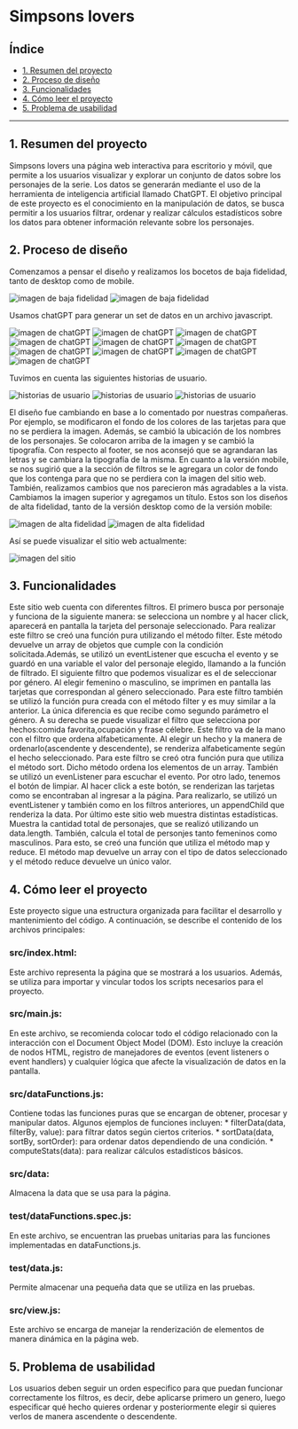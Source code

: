 # Simpsons lovers

## Índice

- [1. Resumen del proyecto](#1-resumen-del-proyecto)
- [2. Proceso de diseño](#2-proceso-de-diseño)
- [3. Funcionalidades](#3-funcionalidades)
- [4. Cómo leer el proyecto](#4-cómo-leer-el-proyecto)
- [5. Problema de usabilidad](#5-problema-de-usabilidad)

---

## 1. Resumen del proyecto

Simpsons lovers una página web interactiva para escritorio y móvil, que permite a los usuarios visualizar y explorar un conjunto de datos sobre los personajes de la serie. Los datos se generarán mediante el uso de la herramienta de inteligencia artificial llamado ChatGPT.
El objetivo principal de este proyecto es el conocimiento en la manipulación de datos, se busca permitir a los usuarios filtrar, ordenar y realizar cálculos estadísticos sobre los datos para obtener información relevante sobre los personajes.

## 2. Proceso de diseño

Comenzamos a pensar el diseño y realizamos los bocetos de baja fidelidad, tanto de desktop como de mobile.

![imagen de baja fidelidad](Dataverse-Desktop1(1).png)
![imagen de baja fidelidad](Mobile(1).png)


Usamos chatGPT para generar un set de datos en un archivo javascript.

![imagen de chatGPT ](image(1).png)
![imagen de chatGPT ](image(2).png)
![imagen de chatGPT ](image(3).png)
![imagen de chatGPT ](image(4).png)
![imagen de chatGPT ](image(5).png)
![imagen de chatGPT ](image(6).png)
![imagen de chatGPT ](image(7).png)
![imagen de chatGPT ](image(8).png)
![imagen de chatGPT ](image(9).png)
![imagen de chatGPT ](image(10).png)

Tuvimos en cuenta las siguientes historias de usuario.

![historias de usuario](historias1.png)
![historias de usuario](historias2.png)
![historias de usuario](historias3.png)

El diseño fue cambiando en base a lo comentado por nuestras compañeras. Por ejemplo, se modificaron el fondo de los colores de las tarjetas
para que no se perdiera la imagen. Además, se cambió la ubicación de los nombres de los personajes. Se colocaron arriba de la imagen y se cambió la tipografía.
Con respecto al footer, se nos aconsejó que se agrandaran las letras y se cambiara la tipografía de la misma.
En cuanto a la versión mobile, se nos sugirió que a la sección de filtros se le agregara un color de fondo que los contenga para que no se perdiera con la imagen del sitio web.
También, realizamos cambios que nos parecieron más agradables a la vista. Cambiamos la imagen superior y agregamos un título. 
Estos son los diseños de alta fidelidad, tanto de la versión desktop como de la versión mobile:

![imagen de alta fidelidad](Alta-fidelidad.png)
![imagen de alta fidelidad](Alta-fidelidad(mobile).png)

Así se puede visualizar el sitio web actualmente:

![imagen del sitio](Screenshot2023-10-22184011.png)

## 3. Funcionalidades

Este sitio web cuenta con diferentes filtros. El primero busca por personaje y funciona de la siguiente manera: se selecciona un nombre y al hacer click, aparecerá en pantalla la tarjeta del personaje seleccionado. Para realizar este filtro se creó una función pura utilizando el método filter. Este método devuelve un array de objetos que cumple con la condición solicitada.Además, se utilizó un eventListener que escucha el evento y se guardó en una variable el valor del personaje elegido, llamando a la función de filtrado.
El siguiente filtro que podemos visualizar es el de seleccionar por género. Al elegir femenino o masculino, se imprimen en pantalla las tarjetas que correspondan al género seleccionado. Para este filtro también se utilizó la función pura creada con el método filter y es muy similar a la anterior. La única diferencia es que recibe como segundo parámetro el género.
A su derecha se puede visualizar el filtro que selecciona por hechos:comida favorita,ocupación y frase célebre. Este filtro va de la mano con el filtro que ordena alfabeticamente. Al elegir un hecho y la manera de ordenarlo(ascendente y descendente), se renderiza alfabeticamente según el hecho seleccionado. Para este filtro se creó otra función pura que utiliza el método sort. Dicho método ordena los elementos de un array. También se utilizó un evenListener para escuchar el evento.
Por otro lado, tenemos el botón de limpiar. Al hacer click a este botón, se renderizan las tarjetas como se encontraban al ingresar a la página. Para realizarlo, se utilizó un eventListener y también como en los filtros anteriores, un appendChild que renderiza la data.
Por último este sitio web muestra distintas estadísticas. Muestra la cantidad total de personajes, que se realizó utilizando un data.length. También, calcula el total de personjes tanto femeninos como masculinos. Para esto, se creó una función que utiliza el método map y reduce. El método map devuelve un array con el tipo de datos seleccionado y el método reduce devuelve un único valor.


## 4. Cómo leer el proyecto

Este proyecto sigue una estructura organizada para facilitar el desarrollo y mantenimiento del código. A continuación, se describe el contenido de los archivos principales:

  ### src/index.html:
  
  Este archivo representa la página que se mostrará a los usuarios. Además, se utiliza para importar y vincular todos los scripts necesarios para el proyecto.

  ### src/main.js:

  En este archivo, se recomienda colocar todo el código relacionado con la interacción con el Document Object Model (DOM). Esto incluye la creación de nodos HTML, registro de manejadores de eventos (event listeners o event handlers) y cualquier lógica que afecte la visualización de datos en la pantalla.

  ### src/dataFunctions.js:

  Contiene todas las funciones puras que se encargan de obtener, procesar y manipular datos. Algunos ejemplos de funciones incluyen:
    * filterData(data, filterBy, value): para filtrar datos según ciertos criterios.
    * sortData(data, sortBy, sortOrder): para ordenar datos dependiendo de una condición.
    * computeStats(data): para realizar cálculos estadísticos básicos.

  ### src/data:

  Almacena la data que se usa para la página.

  ### test/dataFunctions.spec.js:

  En este archivo, se encuentran las pruebas unitarias para las funciones implementadas en dataFunctions.js.

  ### test/data.js:

  Permite almacenar una pequeña data que se utiliza en las pruebas. 
  
  ### src/view.js:

  Este archivo se encarga de manejar la renderización de elementos de manera dinámica en la página web.

## 5. Problema de usabilidad

Los usuarios deben seguir un orden especifico para que puedan funcionar correctamente los filtros, es decir, debe aplicarse primero un genero, luego especificar qué hecho quieres ordenar y posteriormente elegir si quieres verlos de manera ascendente o descendente.